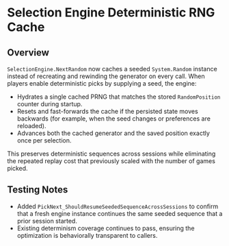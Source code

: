 # Selection Engine Deterministic RNG Cache

## Overview
`SelectionEngine.NextRandom` now caches a seeded `System.Random` instance instead of recreating and rewinding the generator on every call. When players enable deterministic picks by supplying a seed, the engine:

- Hydrates a single cached PRNG that matches the stored `RandomPosition` counter during startup.
- Resets and fast-forwards the cache if the persisted state moves backwards (for example, when the seed changes or preferences are reloaded).
- Advances both the cached generator and the saved position exactly once per selection.

This preserves deterministic sequences across sessions while eliminating the repeated replay cost that previously scaled with the number of games picked.

## Testing Notes
- Added `PickNext_ShouldResumeSeededSequenceAcrossSessions` to confirm that a fresh engine instance continues the same seeded sequence that a prior session started.
- Existing determinism coverage continues to pass, ensuring the optimization is behaviorally transparent to callers.
